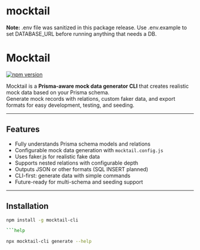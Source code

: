 # mocktail

**Note:** .env file was sanitized in this package release. Use .env.example to set DATABASE_URL before running anything that needs a DB.

# Mocktail

[![npm version](https://img.shields.io/npm/v/mocktail-cli.svg)](https://www.npmjs.com/package/mocktail-cli)

Mocktail is a **Prisma-aware mock data generator CLI** that creates realistic mock data based on your Prisma schema.  
Generate mock records with relations, custom faker data, and export formats for easy development, testing, and seeding.

---

## Features

- Fully understands Prisma schema models and relations  
- Configurable mock data generation with `mocktail.config.js`  
- Uses faker.js for realistic fake data  
- Supports nested relations with configurable depth  
- Outputs JSON or other formats (SQL INSERT planned)  
- CLI-first: generate data with simple commands  
- Future-ready for multi-schema and seeding support  

---

## Installation

```bash
npm install -g mocktail-cli

```help

npx mocktail-cli generate --help
